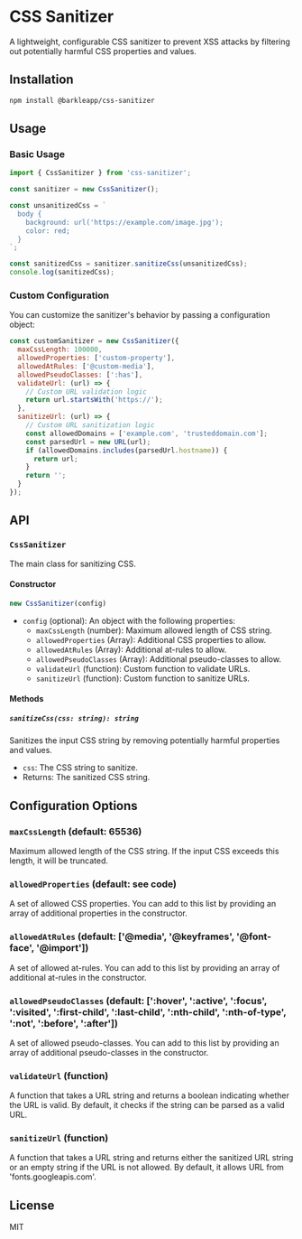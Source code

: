 # CSS Sanitizer

A lightweight, configurable CSS sanitizer to prevent XSS attacks by filtering out potentially harmful CSS properties and values.

## Installation

```bash
npm install @barkleapp/css-sanitizer
```

## Usage

### Basic Usage

```javascript
import { CssSanitizer } from 'css-sanitizer';

const sanitizer = new CssSanitizer();

const unsanitizedCss = `
  body {
    background: url('https://example.com/image.jpg');
    color: red;
  }
`;

const sanitizedCss = sanitizer.sanitizeCss(unsanitizedCss);
console.log(sanitizedCss);
```

### Custom Configuration

You can customize the sanitizer's behavior by passing a configuration object:

```javascript
const customSanitizer = new CssSanitizer({
  maxCssLength: 100000,
  allowedProperties: ['custom-property'],
  allowedAtRules: ['@custom-media'],
  allowedPseudoClasses: [':has'],
  validateUrl: (url) => {
    // Custom URL validation logic
    return url.startsWith('https://');
  },
  sanitizeUrl: (url) => {
    // Custom URL sanitization logic
    const allowedDomains = ['example.com', 'trusteddomain.com'];
    const parsedUrl = new URL(url);
    if (allowedDomains.includes(parsedUrl.hostname)) {
      return url;
    }
    return '';
  }
});
```

## API

### `CssSanitizer`

The main class for sanitizing CSS.

#### Constructor

```javascript
new CssSanitizer(config)
```

- `config` (optional): An object with the following properties:
  - `maxCssLength` (number): Maximum allowed length of CSS string.
  - `allowedProperties` (Array<string>): Additional CSS properties to allow.
  - `allowedAtRules` (Array<string>): Additional at-rules to allow.
  - `allowedPseudoClasses` (Array<string>): Additional pseudo-classes to allow.
  - `validateUrl` (function): Custom function to validate URLs.
  - `sanitizeUrl` (function): Custom function to sanitize URLs.

#### Methods

##### `sanitizeCss(css: string): string`

Sanitizes the input CSS string by removing potentially harmful properties and values.

- `css`: The CSS string to sanitize.
- Returns: The sanitized CSS string.

## Configuration Options

### `maxCssLength` (default: 65536)

Maximum allowed length of the CSS string. If the input CSS exceeds this length, it will be truncated.

### `allowedProperties` (default: see code)

A set of allowed CSS properties. You can add to this list by providing an array of additional properties in the constructor.

### `allowedAtRules` (default: ['@media', '@keyframes', '@font-face', '@import'])

A set of allowed at-rules. You can add to this list by providing an array of additional at-rules in the constructor.

### `allowedPseudoClasses` (default: [':hover', ':active', ':focus', ':visited', ':first-child', ':last-child', ':nth-child', ':nth-of-type', ':not', ':before', ':after'])

A set of allowed pseudo-classes. You can add to this list by providing an array of additional pseudo-classes in the constructor.

### `validateUrl` (function)

A function that takes a URL string and returns a boolean indicating whether the URL is valid. By default, it checks if the string can be parsed as a valid URL.

### `sanitizeUrl` (function)

A function that takes a URL string and returns either the sanitized URL string or an empty string if the URL is not allowed. By default, it allows URL from 'fonts.googleapis.com'.

## License

MIT